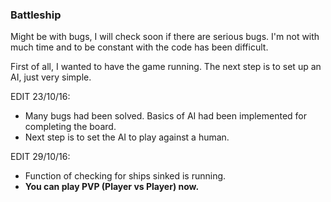 ### Battleship 

Might be with bugs, I will check soon if there are serious bugs. I'm not with much time and to be constant with the code has been difficult.

First of all, I wanted to have the game running. The next step is to set up an AI, just very simple.

EDIT 23/10/16: 
* Many bugs had been solved. Basics of AI had been implemented for completing the board. 
* Next step is to set the AI to play against a human.

EDIT 29/10/16:
* Function of checking for ships sinked is running.
* **You can play PVP (Player vs Player) now.** 
